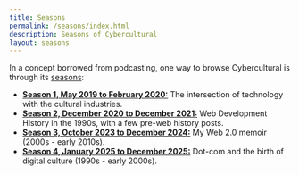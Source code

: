 ```yaml
---
title: Seasons
permalink: /seasons/index.html
description: Seasons of Cybercultural
layout: seasons
---
```


In a concept borrowed from podcasting, one way to browse Cybercultural is through its [seasons](/p/seasons/):

*   [**Season 1, May 2019 to February 2020:**](/season1/) The intersection of technology with the cultural industries.
*   [**Season 2, December 2020 to December 2021:**](/season2/) Web Development History in the 1990s, with a few pre-web history posts.
*   [**Season 3, October 2023 to December 2024:**](/memoir/) My Web 2.0 memoir (2000s - early 2010s).
*   [**Season 4, January 2025 to December 2025:**](/season4/) Dot-com and the birth of digital culture (1990s - early 2000s).